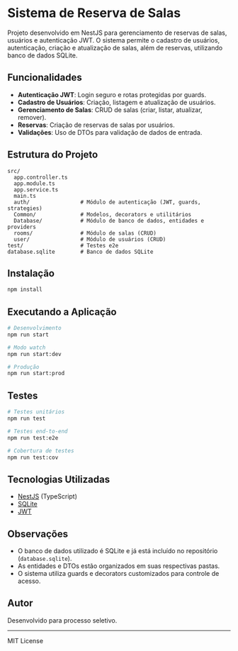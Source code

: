 
# Sistema de Reserva de Salas

Projeto desenvolvido em NestJS para gerenciamento de reservas de salas, usuários e autenticação JWT. O sistema permite o cadastro de usuários, autenticação, criação e atualização de salas, além de reservas, utilizando banco de dados SQLite.

## Funcionalidades

- **Autenticação JWT**: Login seguro e rotas protegidas por guards.
- **Cadastro de Usuários**: Criação, listagem e atualização de usuários.
- **Gerenciamento de Salas**: CRUD de salas (criar, listar, atualizar, remover).
- **Reservas**: Criação de reservas de salas por usuários.
- **Validações**: Uso de DTOs para validação de dados de entrada.

## Estrutura do Projeto

```
src/
  app.controller.ts
  app.module.ts
  app.service.ts
  main.ts
  auth/                # Módulo de autenticação (JWT, guards, strategies)
  Common/              # Modelos, decorators e utilitários
  Database/            # Módulo de banco de dados, entidades e providers
  rooms/               # Módulo de salas (CRUD)
  user/                # Módulo de usuários (CRUD)
test/                  # Testes e2e
database.sqlite        # Banco de dados SQLite
```

## Instalação

```bash
npm install
```

## Executando a Aplicação

```bash
# Desenvolvimento
npm run start

# Modo watch
npm run start:dev

# Produção
npm run start:prod
```

## Testes

```bash
# Testes unitários
npm run test

# Testes end-to-end
npm run test:e2e

# Cobertura de testes
npm run test:cov
```

## Tecnologias Utilizadas

- [NestJS](https://nestjs.com/) (TypeScript)
- [SQLite](https://www.sqlite.org/index.html)
- [JWT](https://jwt.io/)

## Observações

- O banco de dados utilizado é SQLite e já está incluído no repositório (`database.sqlite`).
- As entidades e DTOs estão organizados em suas respectivas pastas.
- O sistema utiliza guards e decorators customizados para controle de acesso.

## Autor

Desenvolvido para processo seletivo.

---
MIT License

